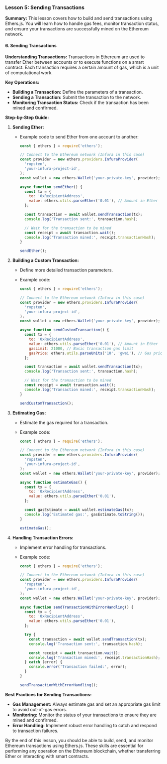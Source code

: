 ### Lesson 5: Sending Transactions

**Summary:** This lesson covers how to build and send transactions using Ethers.js. You will learn how to handle gas fees, monitor transaction status, and ensure your transactions are successfully mined on the Ethereum network.

#### 6. Sending Transactions

**Understanding Transactions:**
Transactions in Ethereum are used to transfer Ether between accounts or to execute functions on a smart contract. Each transaction requires a certain amount of gas, which is a unit of computational work.

**Key Operations:**

- **Building a Transaction:** Define the parameters of a transaction.
- **Sending a Transaction:** Submit the transaction to the network.
- **Monitoring Transaction Status:** Check if the transaction has been mined and confirmed.

**Step-by-Step Guide:**

1. **Sending Ether:**

   - Example code to send Ether from one account to another:

     ```js
     const { ethers } = require('ethers');

     // Connect to the Ethereum network (Infura in this case)
     const provider = new ethers.providers.InfuraProvider(
       'ropsten',
       'your-infura-project-id',
     );
     const wallet = new ethers.Wallet('your-private-key', provider);

     async function sendEther() {
       const tx = {
         to: '0xRecipientAddress',
         value: ethers.utils.parseEther('0.01'), // Amount in Ether
       };

       const transaction = await wallet.sendTransaction(tx);
       console.log('Transaction sent:', transaction.hash);

       // Wait for the transaction to be mined
       const receipt = await transaction.wait();
       console.log('Transaction mined:', receipt.transactionHash);
     }

     sendEther();
     ```

2. **Building a Custom Transaction:**

   - Define more detailed transaction parameters.
   - Example code:

     ```js
     const { ethers } = require('ethers');

     // Connect to the Ethereum network (Infura in this case)
     const provider = new ethers.providers.InfuraProvider(
       'ropsten',
       'your-infura-project-id',
     );
     const wallet = new ethers.Wallet('your-private-key', provider);

     async function sendCustomTransaction() {
       const tx = {
         to: '0xRecipientAddress',
         value: ethers.utils.parseEther('0.01'), // Amount in Ether
         gasLimit: 21000, // Basic transaction gas limit
         gasPrice: ethers.utils.parseUnits('10', 'gwei'), // Gas price in gwei
       };

       const transaction = await wallet.sendTransaction(tx);
       console.log('Transaction sent:', transaction.hash);

       // Wait for the transaction to be mined
       const receipt = await transaction.wait();
       console.log('Transaction mined:', receipt.transactionHash);
     }

     sendCustomTransaction();
     ```

3. **Estimating Gas:**

   - Estimate the gas required for a transaction.
   - Example code:

     ```js
     const { ethers } = require('ethers');

     // Connect to the Ethereum network (Infura in this case)
     const provider = new ethers.providers.InfuraProvider(
       'ropsten',
       'your-infura-project-id',
     );
     const wallet = new ethers.Wallet('your-private-key', provider);

     async function estimateGas() {
       const tx = {
         to: '0xRecipientAddress',
         value: ethers.utils.parseEther('0.01'),
       };

       const gasEstimate = await wallet.estimateGas(tx);
       console.log('Estimated gas:', gasEstimate.toString());
     }

     estimateGas();
     ```

4. **Handling Transaction Errors:**

   - Implement error handling for transactions.
   - Example code:

     ```js
     const { ethers } = require('ethers');

     // Connect to the Ethereum network (Infura in this case)
     const provider = new ethers.providers.InfuraProvider(
       'ropsten',
       'your-infura-project-id',
     );
     const wallet = new ethers.Wallet('your-private-key', provider);

     async function sendTransactionWithErrorHandling() {
       const tx = {
         to: '0xRecipientAddress',
         value: ethers.utils.parseEther('0.01'),
       };

       try {
         const transaction = await wallet.sendTransaction(tx);
         console.log('Transaction sent:', transaction.hash);

         const receipt = await transaction.wait();
         console.log('Transaction mined:', receipt.transactionHash);
       } catch (error) {
         console.error('Transaction failed:', error);
       }
     }

     sendTransactionWithErrorHandling();
     ```

**Best Practices for Sending Transactions:**

- **Gas Management:** Always estimate gas and set an appropriate gas limit to avoid out-of-gas errors.
- **Monitoring:** Monitor the status of your transactions to ensure they are mined and confirmed.
- **Error Handling:** Implement robust error handling to catch and respond to transaction failures.

By the end of this lesson, you should be able to build, send, and monitor Ethereum transactions using Ethers.js. These skills are essential for performing any operation on the Ethereum blockchain, whether transferring Ether or interacting with smart contracts.
